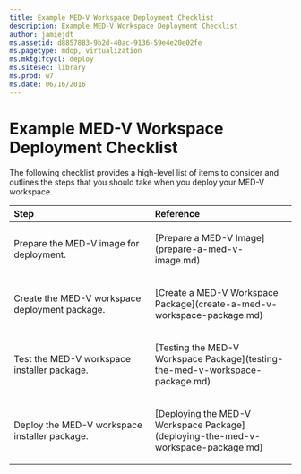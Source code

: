 ```yaml
---
title: Example MED-V Workspace Deployment Checklist
description: Example MED-V Workspace Deployment Checklist
author: jamiejdt
ms.assetid: d8857883-9b2d-40ac-9136-59e4e20e02fe
ms.pagetype: mdop, virtualization
ms.mktglfcycl: deploy
ms.sitesec: library
ms.prod: w7
ms.date: 06/16/2016
---
```



# Example MED-V Workspace Deployment Checklist


The following checklist provides a high-level list of items to consider and outlines the steps that you should take when you deploy your MED-V workspace.

<table>
<colgroup>
<col width="50%" />
<col width="50%" />
</colgroup>
<thead>
<tr class="header">
<th align="left">Step</th>
<th align="left">Reference</th>
</tr>
</thead>
<tbody>
<tr class="odd">
<td align="left"><p>Prepare the MED-V image for deployment.</p></td>
<td align="left"><p>[Prepare a MED-V Image](prepare-a-med-v-image.md)</p></td>
</tr>
<tr class="even">
<td align="left"><p>Create the MED-V workspace deployment package.</p></td>
<td align="left"><p>[Create a MED-V Workspace Package](create-a-med-v-workspace-package.md)</p></td>
</tr>
<tr class="odd">
<td align="left"><p>Test the MED-V workspace installer package.</p></td>
<td align="left"><p>[Testing the MED-V Workspace Package](testing-the-med-v-workspace-package.md)</p></td>
</tr>
<tr class="even">
<td align="left"><p>Deploy the MED-V workspace installer package.</p></td>
<td align="left"><p>[Deploying the MED-V Workspace Package](deploying-the-med-v-workspace-package.md)</p></td>
</tr>
</tbody>
</table>

 

 

 





